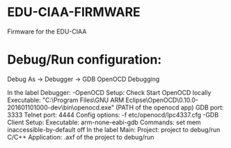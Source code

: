 # EDU-CIAA-FIRMWARE
Firmware for the EDU-CIAA 

# Debug/Run configuration:
Debug As -> Debugger -> GDB OpenOCD Debugging

In the label Debugger:
  -OpenOCD Setup:
   Check Start OpenOCD locally
   Executable: "C:\Program Files\GNU ARM Eclipse\OpenOCD\0.10.0-201601101000-dev\bin\openocd.exe" (PATH of the openocd app)
   GDB port: 3333
   Telnet port: 4444
   Config options: -f etc/openocd/lpc4337.cfg
   -GDB Client Setup:
   Executable: arm-none-eabi-gdb
   Commands: set mem inaccessible-by-default off
In the label Main:
  Project: project to debug/run
  C/C++ Application: .axf of the project to debug/run
  
   
